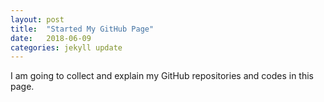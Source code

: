 ```yaml
---
layout: post
title:  "Started My GitHub Page"
date:   2018-06-09
categories: jekyll update
---
```



I am going to collect and explain my GitHub repositories and codes in this page.
